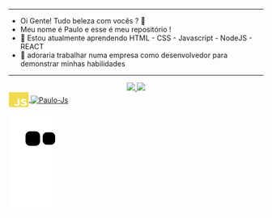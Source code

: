 - ---------------------------------------------------------------------------------------------
- Oi Gente! Tudo beleza com vocês ?  👋
- Meu nome é Paulo e esse é meu repositório ! 
- 🌱 Estou atualmente aprendendo HTML - CSS - Javascript - NodeJS - REACT
- 🤔 adoraria trabalhar numa empresa como desenvolvedor para demonstrar minhas habilidades 
- ---------------------------------------------------------------------------------------------


<div align="center">
  <a href="https://github.com/PauloCollares1">
  <img height="180em" src="https://github-readme-stats.vercel.app/api?username=PauloCollares1&show_icons=true&theme=merko&include_all_commits=true&count_private=true"/>
  <img height="180em" src="https://github-readme-stats.vercel.app/api/top-langs/?username=PauloCollares1&layout=compact&langs_count=7&theme=merko"/>
</div>

<div>
<img align="center" alt="Paulo-Js" height="30" width="40" src="https://raw.githubusercontent.com/devicons/devicon/master/icons/javascript/javascript-plain.svg">
<img align="center" alt="Paulo-Js" height="30" width="40" src="https://cdn.jsdelivr.net/gh/devicons/devicon/icons/mongodb/mongodb-original.svg"/>


![Snake animation](https://github.com/rafaballerini/rafaballerini/blob/output/github-contribution-grid-snake.svg)
</div>

